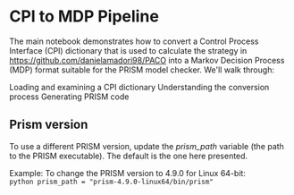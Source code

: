 # CPI to MDP Pipeline
The main notebook demonstrates how to convert a Control Process Interface (CPI) dictionary that is used to calculate the strategy in https://github.com/danielamadori98/PACO into a Markov Decision Process (MDP) format suitable for the PRISM model checker. We'll walk through:

Loading and examining a CPI dictionary
Understanding the conversion process
Generating PRISM code

## Prism version
To use a different PRISM version, update the *prism_path* variable (the path to the PRISM executable).
The default is the one here presented.


Example:
    To change the PRISM version to 4.9.0 for Linux 64-bit:    
    ```python
    prism_path = "prism-4.9.0-linux64/bin/prism"
    ```

